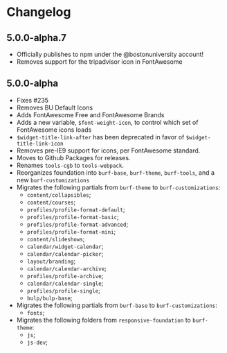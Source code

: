# Changelog

## 5.0.0-alpha.7
* Officially publishes to npm under the @bostonuniversity account!
* Removes support for the tripadvisor icon in FontAwesome

## 5.0.0-alpha

* Fixes #235
* Removes BU Default Icons
* Adds FontAwesome Free and FontAwesome Brands
* Adds a new variable, `$font-weight-icon`, to control which set of FontAwesome icons loads
* `$widget-title-link-after` has been deprecated in favor of `$widget-title-link-icon`
* Removes pre-IE9 support for icons, per FontAwesome standard.
* Moves to Github Packages for releases.
* Renames `tools-cgb` to `tools-webpack`.
* Reorganizes foundation into `burf-base`, `burf-theme`, `burf-tools`, and a new `burf-customizations`
* Migrates the following partials from `burf-theme` to `burf-customizations`:
    - `content/collapsibles`;
    - `content/courses`;
    - `profiles/profile-format-default`;
    - `profiles/profile-format-basic`;
    - `profiles/profile-format-advanced`;
    - `profiles/profile-format-mini`;
    - `content/slideshows`;
    - `calendar/widget-calendar`;
    - `calendar/calendar-picker`;
    - `layout/branding`;
    - `calendar/calendar-archive`;
    - `profiles/profile-archive`;
    - `calendar/calendar-single`;
    - `profiles/profile-single`;
    - `bulp/bulp-base`;
* Migrates the following partials from `burf-base` to `burf-customizations`:
    - `fonts`;
* Migrates the following folders from `responsive-foundation` to `burf-theme`:
    - `js`;
    - `js-dev`;
